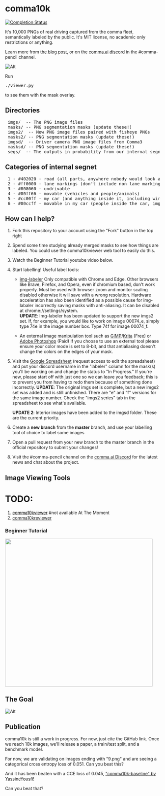 # comma10k

[
![Completion Status](https://img.shields.io/endpoint?color=%2328B224&label=Completion%20Status&url=https%3A%2F%2Fcellshield.info%2Fgs%3FspreadSheetId%3D1ZKqku0cAyWY0ELY5L2qsKYYYA2AMGbgAn4p53uoT3v8%26cellRange%3Di1)
](https://docs.google.com/spreadsheets/d/1ZKqku0cAyWY0ELY5L2qsKYYYA2AMGbgAn4p53uoT3v8/edit#gid=0)
<!-- If you need to change this because the cells have shifted or a new spreadsheet is used, go to https://cellshield.info -->

It's 10,000 PNGs of real driving captured from the comma fleet, semantically labeled by the public. It's MIT license, no academic only restrictions or anything.

Learn more from [the blog post](https://blog.comma.ai/crowdsourced-segnet-you-can-help/), or on the [comma.ai discord](http://discord.comma.ai) in the #comma-pencil channel.


![Alt](sample.jpg "First image from the dataset")


Run <pre>./viewer.py</pre> to see them with the mask overlay.

## Directories

<pre>
 imgs/  -- The PNG image files
 masks/ -- PNG segmentation masks (update these!)
 imgs2/  -- New PNG image files paired with fisheye PNGs
 masks2/ -- PNG segmentation masks (update these!)
 imgsd/  -- Driver camera PNG image files from Comma3
 masksd/ -- PNG segmentation masks (update these!)
 segs/  -- The outputs in probability from our internal segnet (unreleased, too big)
</pre>

## Categories of internal segnet

<pre>
 1 - #402020 - road (all parts, anywhere nobody would look at you funny for driving)
 2 - #ff0000 - lane markings (don't include non lane markings like turn arrows and crosswalks)
 3 - #808060 - undrivable
 4 - #00ff66 - movable (vehicles and people/animals)
 5 - #cc00ff - my car (and anything inside it, including wires, mounts, etc. No reflections)
 6 - #00ccff - movable in my car (people inside the car, imgsd only)
</pre>

## How can I help?

1. Fork this repository to your account using the "Fork" button in the top right
2. Spend some time studying already merged masks to see how things are labeled. You could use the comma10kviewer web tool to easily do this. 
3. Watch the Beginner Tutorial youtube video below.
4. Start labelling! Useful label tools:
   * [img-labeler](https://erikbernheim.github.io/img-labeler/) Only compatible with Chrome and Edge. Other browsers like Brave, Firefox, and Opera, even if chromium based, don't work properly. Must be used with browser zoom and monitor scaling disabled otherwise it will save with a wrong resolution. Hardware acceleration has also been identified as a possible cause for img-labaler incorrectly saving masks with anti-aliasing. It can be disabled at chrome://settings/system.   
   **UPDATE**: Img-labeler has been updated to support the new imgs2 set. If, for example, you would like to work on image 00074_e, simply type 74e in the image number box.  Type 74f for image 00074_f.


   * An external image manipulation tool such as [GIMP](https://www.gimp.org/downloads/)/[Krita](https://krita.org/) (Free) or [Adobe Photoshop](https://www.adobe.com/products/photoshop.html) (Paid)
If you choose to use an external tool please ensure your color mode is set to 8-bit, and that antialiasing doesn't change the colors on the edges of your mask.

5. Visit the [Google Spreadsheet](https://docs.google.com/spreadsheets/d/1ZKqku0cAyWY0ELY5L2qsKYYYA2AMGbgAn4p53uoT3v8/edit#gid=484622533) (request access to edit the spreadsheet) and put your discord username in the "labeler" column for the mask(s) you'll be working on and change the status to "In Progress." If you're new, please start off with just one so we can leave you feedback; this is to prevent you from having to redo them because of something done incorrectly. **UPDATE**: The original imgs set is complete, but a new imgs2 set was added and is still unfinished. There are "e" and "f" versions for the same image number. Check the "imgs2 series" tab in the spreadsheet to see what's available. 

     **UPDATE 2**:  Interior images have been added to the imgsd folder. These are the current priority. 
6. Create a **new branch** from the **master** branch, and use your labelling tool of choice to label some images
7. Open a pull request from your new branch to the master branch in the official repository to submit your changes!
8. Visit the #comma-pencil channel on the [comma.ai Discord](http://discord.comma.ai) for the latest news and chat about the project.

## Image Viewing Tools

# TODO:
1. ~~[comma10kviewer](https://spektor56.github.io/comma10kviewer)~~ #not available At The Moment
2. [comma10kreviewer](http://harbn.com/comma10kreviewer.html)

### Beginner Tutorial
<a href="https://youtube.com/watch?v=RxqG15zOmCk" title="img-labeler Tutorial Video" rel="noopener noreferer"><img src="https://i.ytimg.com/vi/RxqG15zOmCk/maxresdefault.jpg" width="480px"></a>

## The Goal


![Alt](sample_animation.gif "Animated GIF showing mask")


## Publication

comma10k is still a work in progress. For now, just cite the GitHub link. Once we reach 10k images, we'll release a paper, a train/test split, and a benchmark model. 

For now, we are validating on images ending with "9.png" and are seeing a categorical cross entropy loss of 0.051. Can you beat this?

And it has been beaten with a CCE loss of 0.045, <a href="https://github.com/YassineYousfi/comma10k-baseline">"comma10k-baseline" by YassineYousfi!</a>

Can you beat that?